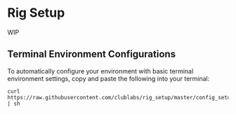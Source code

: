 Rig Setup
=========
WIP

Terminal Environment Configurations
---------

To automatically configure your environment with basic terminal environment settings,
copy and paste the following into your terminal:

```
curl https://raw.githubusercontent.com/clublabs/rig_setup/master/config_setup.sh | sh
```


